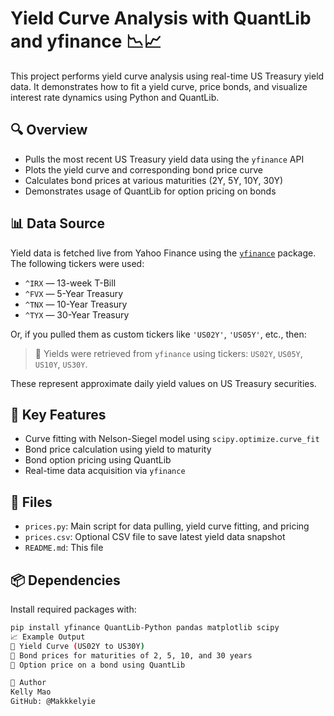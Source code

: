 # Yield Curve Analysis with QuantLib and yfinance 📉📈

This project performs yield curve analysis using real-time US Treasury yield data. It demonstrates how to fit a yield curve, price bonds, and visualize interest rate dynamics using Python and QuantLib.

## 🔍 Overview

- Pulls the most recent US Treasury yield data using the `yfinance` API
- Plots the yield curve and corresponding bond price curve
- Calculates bond prices at various maturities (2Y, 5Y, 10Y, 30Y)
- Demonstrates usage of QuantLib for option pricing on bonds

## 📊 Data Source

Yield data is fetched live from Yahoo Finance using the [`yfinance`](https://pypi.org/project/yfinance/) package. The following tickers were used:

- `^IRX` — 13-week T-Bill
- `^FVX` — 5-Year Treasury
- `^TNX` — 10-Year Treasury
- `^TYX` — 30-Year Treasury

Or, if you pulled them as custom tickers like `'US02Y'`, `'US05Y'`, etc., then:

> 📌 Yields were retrieved from `yfinance` using tickers: `US02Y`, `US05Y`, `US10Y`, `US30Y`.

These represent approximate daily yield values on US Treasury securities.

## 🧮 Key Features

- Curve fitting with Nelson-Siegel model using `scipy.optimize.curve_fit`
- Bond price calculation using yield to maturity
- Bond option pricing using QuantLib
- Real-time data acquisition via `yfinance`

## 📂 Files

- `prices.py`: Main script for data pulling, yield curve fitting, and pricing
- `prices.csv`: Optional CSV file to save latest yield data snapshot
- `README.md`: This file


## 📦 Dependencies

Install required packages with:

```bash
pip install yfinance QuantLib-Python pandas matplotlib scipy
📈 Example Output
📌 Yield Curve (US02Y to US30Y)
📌 Bond prices for maturities of 2, 5, 10, and 30 years
📌 Option price on a bond using QuantLib

👤 Author
Kelly Mao
GitHub: @Makkkelyie


